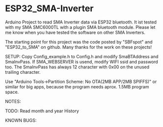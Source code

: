 # ESP32_SMA-Inverter
Arduino Project to read SMA Inverter data via ESP32 bluetooth.
It ist tested with my SMA SMC6000TL with a plugin SMA bluetooth module.
Please let me know when you have tested the software on other SMA Inverters.

The starting point for this project was the code posted by "SBFspot" and "ESP32_to_SMA" on github.
Many thanks for the work on these projects!

SETUP:
Copy Config_example.h to Config.h and modify SmaBTAddress and SmaInvPass.
If SMA_WEBSERVER is usend, modify WIFI ssid and password too.
The SmaInvPass has always 12 character with 0x00 on the unused trailing character.

Use "Arduino Tools->Partition Scheme: No OTA(2MB APP/2MB SPIFFS)" or similar for big apps, because the program needs aprox. 1.5MB program space.


NOTES:

TODO:
Read month and year History

KNOWN BUGS:

